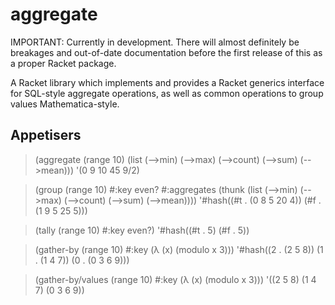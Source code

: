 aggregate
=========

IMPORTANT: Currently in development. There will almost definitely be breakages
and out-of-date documentation before the first release of this as a proper
Racket package.

A Racket library which implements and provides a Racket generics interface
for SQL-style aggregate operations, as well as common operations to group
values Mathematica-style.

Appetisers
----------

> (aggregate (range 10) (list (-->min) (-->max) (-->count) (-->sum) (-->mean)))
  '(0 9 10 45 9/2)

> (group (range 10) #:key even? #:aggregates (thunk (list (-->min) (-->max) (-->count) (-->sum) (-->mean))))
  '#hash((#t . (0 8 5 20 4)) (#f . (1 9 5 25 5)))

> (tally (range 10) #:key even?)
  '#hash((#t . 5) (#f . 5))

> (gather-by (range 10) #:key (λ (x) (modulo x 3)))
  '#hash((2 . (2 5 8)) (1 . (1 4 7)) (0 . (0 3 6 9)))

> (gather-by/values (range 10) #:key (λ (x) (modulo x 3)))
  '((2 5 8) (1 4 7) (0 3 6 9))

